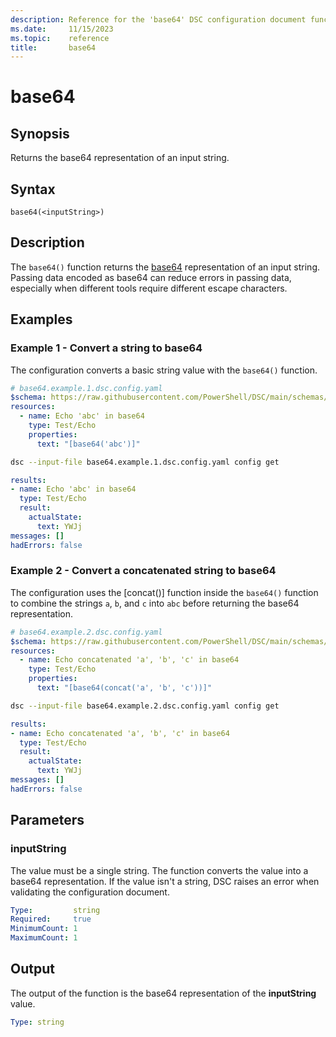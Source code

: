 ```yaml
---
description: Reference for the 'base64' DSC configuration document function
ms.date:     11/15/2023
ms.topic:    reference
title:       base64
---
```


# base64

## Synopsis

Returns the base64 representation of an input string.

## Syntax

```Syntax
base64(<inputString>)
```

## Description

The `base64()` function returns the [base64][01] representation of an input string. Passing data
encoded as base64 can reduce errors in passing data, especially when different tools require
different escape characters.

## Examples

### Example 1 - Convert a string to base64

The configuration converts a basic string value with the `base64()` function.

```yaml
# base64.example.1.dsc.config.yaml
$schema: https://raw.githubusercontent.com/PowerShell/DSC/main/schemas/2023/10/config/document.json
resources:
  - name: Echo 'abc' in base64
    type: Test/Echo
    properties:
      text: "[base64('abc')]"
```

```bash
dsc --input-file base64.example.1.dsc.config.yaml config get
```

```yaml
results:
- name: Echo 'abc' in base64
  type: Test/Echo
  result:
    actualState:
      text: YWJj
messages: []
hadErrors: false
```

### Example 2 - Convert a concatenated string to base64

The configuration uses the [concat()] function inside the `base64()` function to combine the
strings `a`, `b`, and `c` into `abc` before returning the base64 representation.

```yaml
# base64.example.2.dsc.config.yaml
$schema: https://raw.githubusercontent.com/PowerShell/DSC/main/schemas/2023/10/config/document.json
resources:
  - name: Echo concatenated 'a', 'b', 'c' in base64
    type: Test/Echo
    properties:
      text: "[base64(concat('a', 'b', 'c'))]"
```

```bash
dsc --input-file base64.example.2.dsc.config.yaml config get
```

```yaml
results:
- name: Echo concatenated 'a', 'b', 'c' in base64
  type: Test/Echo
  result:
    actualState:
      text: YWJj
messages: []
hadErrors: false
```

## Parameters

### inputString

The value must be a single string. The function converts the value into a base64 representation. If
the value isn't a string, DSC raises an error when validating the configuration document.

```yaml
Type:         string
Required:     true
MinimumCount: 1
MaximumCount: 1
```

## Output

The output of the function is the base64 representation of the **inputString** value.

```yaml
Type: string
```

<!-- Link reference definitions -->
[01]: https://en.wikipedia.org/wiki/Base64
